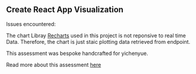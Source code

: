 ## Create React App Visualization

Issues encountered:

The chart Libray [Recharts](http://recharts.org/en-US/) used in this project is not reponsive to real time Data. Therefore, the chart is just staic plotting data retrieved from endpoint.

This assessment was bespoke handcrafted for yichenyue.

Read more about this assessment [here](https://react.eogresources.com)

